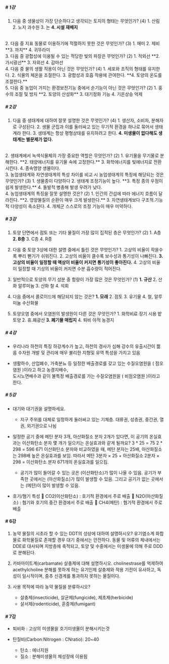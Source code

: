 
##### # 1강
  1. 다음 중 생물상이 가장 단순하다고 생각되는 토지의 형태는 무엇인가? (4)
    1. 산림
    2. 노지 과수원
    3. 논
    **4. 시설 재배지**
<br/>
  2. 다음 중 지표 동물로 이용하기에 적절하지 못한 것은 무엇인가? (3)
    1. 매미
    2. 제비
    **3. 까치**
    4. 귀뚜라미
<br/>
  3. 다음 중 광합성에 이용될 수 있는 적당한 빛의 파장은 무엇인가? (2)
    1. 적외선
    **2. 가시광선**
    3. 자외선
    4. 감마선
<br/>
  4. 다음 중 물의 생활 작용이 아닌 것은 무엇인가? (4)
    1. 세포와 조직의 형태를 유지한다.
    2. 식물의 체온을 조절한다.
    3. 광합성과 호흡 작용에 관여한다.
    **4. 토양의 온도를 조절한다.**
<br/>
  5. 다음 중 농업이 가지는 환경보전기능 중에서 순기능이 아닌 것은 무엇인가? (2)
    1. 홍수의 조절 및 방지
    **2. 토양의 산성화**
    3. 대기정화 기능
    4. 기온상승 억제

##### # 2강
  1. 다음 중 생태계에 대하여 잘못 설명한 것은 무엇인가? (4)
    1. 생산자, 소비자, 분해자로 구성된다.
    2. 생물 군집과 이를 둘러싸고 있는 무기적 환경을 하나로 묶어서 생태계라 한다.
    3. 생태계는 항상 평형상태를 유지하려고 한다.
    **4. 미생물이 없다해도 생태계는 별문제가 없다.**
<br/>
  2. 생태계에서 녹색식물체의 가장 중요한 역할은 무엇인가? (2)
    1. 유기물을 무기물로 분해한다.
    **2. 태양에너지를 유기물 속에 고정한다.**
    3. 화학에너지를 빛에너지로 전환시킨다.
    4. 종속영양 생물이다.
<br/>
  3. 농업생태계와 자연생태계의 특성 차이를 비교 시 농업생태계의 특징에 해당되는 것은 무엇인가? (3)
    1. 생물종이 다양하다
    2. 생태계 조정기능이 높다.
    **3. 특정 종의 우점이 쉽게 발생한다.**
    4. 돌발적 병충해 발생 우려가 낮다.
<br/>
  4. 농업생태계의 특징을 잘못 설명한 것은? (2)
    1. 인간의 간섭에 따라 에너지 흐름이 달라진다.
    **2. 영양물질의 순환이 매우 크게 발생한다.**
    3. 자연생태계보다 구조적․기능적 다양성이 축소된다.
    4. 개체군 스스로의 조정 기능이 매우 미약하다.

##### # 3강
  1. 토양 단면에서 점토 또는 기타 물질이 가장 많이 집적된 층은 무엇인가? (2)
    1. A층
   **2. B층**
    3. C층
    4. R층

  2. 다음 중 토양 3상에 대한 설명 중에서 틀린 것은 무엇인가?
    1. 고상의 비율이 작을수록 뿌리 뻗기가 쉬워진다.
    2. 고상의 비율이 클수록 보수성과 통기성이 나빠진다.
    **3. 고상의 비율이 일정할 때 액상이 비율이 커지면 통기성이 좋아진다.**
    4. 고상의 비율이 일정할 때 기상의 비율이 커지면 수분 흡수량이 적어진다.

  3. 일반적으로 토양의 무기 성분 중 함량이 가장 많은 것은 무엇인가? (1)
    **1. 규산**
    2. 산화 알루미늄
    3. 산화 철
    4. 석회

  4. 다음 중에서 콜로이드에 해당되지 않는 것은?
    **1. 모래**
    2. 점토
    3. 유기물
    4. 철, 알루미늄 수산화물

  5. 토양오염 중에서 오염원의 발생원이 다른 것은 무엇인가?
    1. 화학비료 장기 시용 밭토양
    2. 휴․폐광산
    **3. 폐기물 매립지**
    4. 퇴비 야적 농경지


##### # 4강
   - 우리나라 하천의 특징
    하강계수가 높고, 
    하천의 경사가 심해 강수의 유출시간이 짦음
    수자원 개발 및 관리에 매우 불리한 지형및 유역 특성을 가지고 있음

   - 생활하수, 산업폐수, 가축분뇨 등 일정한 배출경로를 갖고 있는 수질오염원을 (   점오염원   )이라고 하고 농경지배수,      
      도시노면배수과 같이 불특정 배출경로를 가는 수질오염원을 (   비점오염원   )이라고 한다. 

##### # 5강
  - 대기와 대기권을 설명하세요.
    - 지구 주위를 대체로 일정하게 둘러싸고 있는 기체층. 대류권, 성층권, 중간권, 열권, 외기권으로 나뉨

  - 일정한 공기 중에 메탄 분자 3개, 아산화질소 분자 2개가 있다면, 이 공기의 온실효과는 이산화탄소 분자 몇 개가 일으키는 온실효과와 같게 될까요?
            3 * 25 = 75
            2 * 298 = 596
     671
     이산화탄소 분자와 비교하였을 때, 메탄 분자는 25배, 아산화질소는 298배 높은 온실효과를 보임. 따라서 메탄 3분자 × 25 + 아산화질소 2분자 × 298 = 이산화탄소 분자 671개의 온실효과를 일으킴.


    - 공기가 많이 들어갈 수 있는 곳은 (이산화탄소)가 많이 나올 수 있음. 공기가 부족한 곳에서는 (아산화질소)가 많이 발생할 수 있음. 그리고 공기가 없는 곳에서는 (메탄)이 많이 발생할 수 있음.

  - 호기/혐기 특성
       CO2(이산화탄소) : 호기적 환경에서 주로 배출
       N2O(아산화질소) : 혐기와 호기의 중간 환경에서 주로 배출
       CH4(메탄) : 혐기적 환경에서 주로 배출

#### # 6강
1. 농약 물질의 시초라 할 수 있는 DDT의 성상에 대하여 설명하시오?
    유기염소계 화합물로 화학물질로 존재할 경우 대기 중에서는 안전하다. 동물 및 어류의 체내에서는 DDE로 대사되며 지방층에 축적되고, 토양 및 수중에서는 미생물에 의해 주로 DDD로 분해된다.

2. 카바마이트계(carbamate) 살충제에 대해 설명하시오.
    cholinestrase를 억제하여 acethylcholine 분해를 못하게 하는 유기인제 살충제와 작용 기전이 유사하고, 독성이 일시적이며, 중추 신경계를 통과하지 못하는 물질이다.

3. 사용 목적에 따라 농약 물질을 분류하시오?
      - 살충제(insecticide), 살균제(fungicide), 제초제(herbicide)
      - 살서제(rodenticide), 훈증제(fumigant)

#### # 7강       
   - 퇴비화 : 고상의 미생물을 호기미생물이 분해시키는것

   - 탄질비(Carbon:Nitrogen : CNratio): 20~40
        - 탄소 : 에너지원
        - 질소 : 분해미생물의 체성장에 이용됨